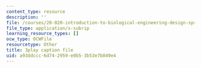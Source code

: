 ```yaml
---
content_type: resource
description: ''
file: /courses/20-020-introduction-to-biological-engineering-design-spring-2009/a93ddccc6d742959e0b53b53e7b849e4_o1bk4otKZw8.srt
file_type: application/x-subrip
learning_resource_types: []
ocw_type: OCWFile
resourcetype: Other
title: 3play caption file
uid: a93ddccc-6d74-2959-e0b5-3b53e7b849e4
---
```

